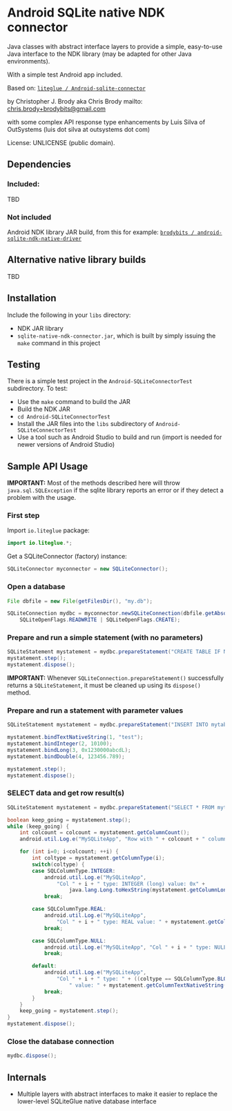 # Android SQLite native NDK connector

Java classes with abstract interface layers to provide a simple, easy-to-use Java interface to the NDK library (may be adapted for other Java environments).

With a simple test Android app included.

Based on: [`liteglue / Android-sqlite-connector`](https://github.com/liteglue/Android-sqlite-connector)

by Christopher J. Brody aka Chris Brody mailto: <chris.brody+brodybits@gmail.com>

with some complex API response type enhancements by Luis Silva of OutSystems (luis dot silva at outsystems dot com)

License: UNLICENSE (public domain).

## Dependencies

### Included:

TBD

### Not included

Android NDK library JAR build, from this for example: [`brodybits / android-sqlite-ndk-native-driver`](https://github.com/brodybits/android-sqlite-ndk-native-driver)

## Alternative native library builds

TBD

## Installation

Include the following in your `libs` directory:

- NDK JAR library
- `sqlite-native-ndk-connector.jar`, which is built by simply issuing the `make` command in this project

## Testing

There is a simple test project in the `Android-SQLiteConnectorTest` subdirectory. To test:

- Use the `make` command to build the JAR
- Build the NDK JAR
- `cd Android-SQLiteConnectorTest`
- Install the JAR files into the `libs` subdirectory of `Android-SQLiteConnectorTest`
- Use a tool such as Android Studio to build and run (import is needed for newer versions of Android Studio)

## Sample API Usage

**IMPORTANT:** Most of the methods described here will throw `java.sql.SQLException` if the sqlite library reports an error or if they detect a problem with the usage.

### First step

Import `io.liteglue` package:

```Java
import io.liteglue.*;
```

Get a SQLiteConnector (factory) instance:

```Java
SQLiteConnector myconnector = new SQLiteConnector();
```

### Open a database

```Java
File dbfile = new File(getFilesDir(), "my.db");

SQLiteConnection mydbc = myconnector.newSQLiteConnection(dbfile.getAbsolutePath(),
    SQLiteOpenFlags.READWRITE | SQLiteOpenFlags.CREATE);
```

### Prepare and run a simple statement (with no parameters)

```Java
SQLiteStatement mystatement = mydbc.prepareStatement("CREATE TABLE IF NOT EXISTS mytable (text1 TEXT, num1 INTEGER, num2 INTEGER, real1 REAL)");
mystatement.step();
mystatement.dispose();
```

**IMPORTANT:** Whenever `SQLiteConnection.prepareStatement()` successfully returns a `SQLiteStatement`, it must be cleaned up using its `dispose()` method.

### Prepare and run a statement with parameter values

```Java
SQLiteStatement mystatement = mydbc.prepareStatement("INSERT INTO mytable (text1, num1, num2, real1) VALUES (?,?,?,?)");

mystatement.bindTextNativeString(1, "test");
mystatement.bindInteger(2, 10100);
mystatement.bindLong(3, 0x1230000abcdL);
mystatement.bindDouble(4, 123456.789);

mystatement.step();
mystatement.dispose();
```

### SELECT data and get row result(s)

```Java
SQLiteStatement mystatement = mydbc.prepareStatement("SELECT * FROM mytable;");

boolean keep_going = mystatement.step();
while (keep_going) {
    int colcount = colcount = mystatement.getColumnCount();
    android.util.Log.e("MySQLiteApp", "Row with " + colcount + " columns");

    for (int i=0; i<colcount; ++i) {
        int coltype = mystatement.getColumnType(i);
        switch(coltype) {
        case SQLColumnType.INTEGER:
            android.util.Log.e("MySQLiteApp",
                "Col " + i + " type: INTEGER (long) value: 0x" +
                    java.lang.Long.toHexString(mystatement.getColumnLong(i)));
            break;

        case SQLColumnType.REAL:
            android.util.Log.e("MySQLiteApp",
                "Col " + i + " type: REAL value: " + mystatement.getColumnDouble(i));
            break;

        case SQLColumnType.NULL:
            android.util.Log.e("MySQLiteApp", "Col " + i + " type: NULL (no value)");
            break;

        default:
            android.util.Log.e("MySQLiteApp",
                "Col " + i + " type: " + ((coltype == SQLColumnType.BLOB) ? "BLOB" : "TEXT") +
                    " value: " + mystatement.getColumnTextNativeString(i));
            break;
        }
    }
    keep_going = mystatement.step();
}
mystatement.dispose();
```

### Close the database connection

```Java
mydbc.dispose();

```

## Internals

- Multiple layers with abstract interfaces to make it easier to replace the lower-level SQLiteGlue native database interface

